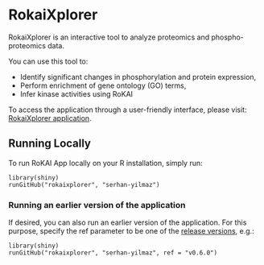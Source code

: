 # RokaiXplorer
RokaiXplorer is an interactive tool to analyze proteomics and phospho-proteomics data. 

You can use this tool to:
- Identify significant changes in phosphorylation and protein expression,
- Perform enrichment of gene ontology (GO) terms,
- Infer kinase activities using RoKAI

To access the application through a user-friendly interface, please visit: [RokaiXplorer application](http://explorer.rokai.io). 

## Running Locally
To run RoKAI App locally on your R installation, simply run:
```
library(shiny)
runGitHub("rokaixplorer", "serhan-yilmaz")
```
### Running an earlier version of the application
If desired, you can also run an earlier version of the application. For this purpose, specify the ref parameter to be one of the [release versions](https://github.com/serhan-yilmaz/RokaiApp/releases), e.g.:
```
library(shiny)
runGitHub("rokaixplorer", "serhan-yilmaz", ref = "v0.6.0")
```
